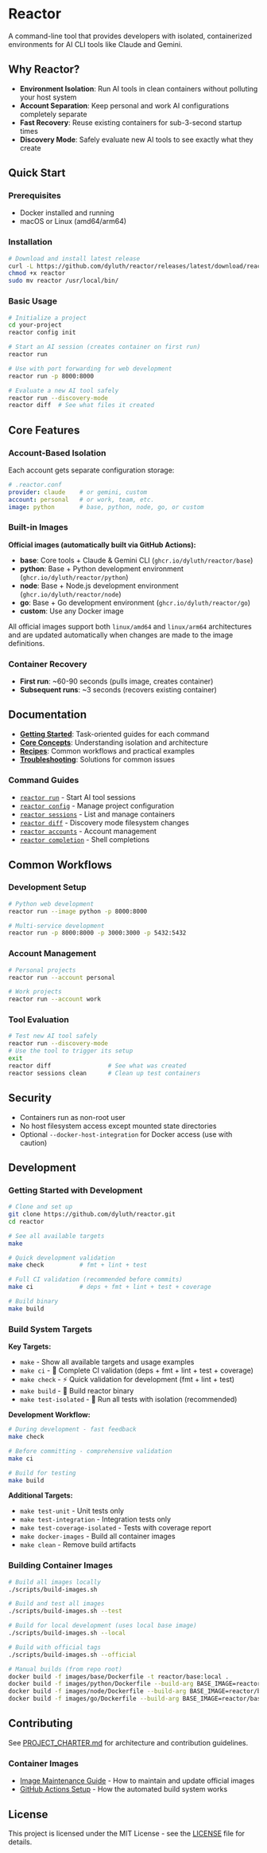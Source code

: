 # Reactor

A command-line tool that provides developers with isolated, containerized environments for AI CLI tools like Claude and Gemini.

## Why Reactor?

- **Environment Isolation**: Run AI tools in clean containers without polluting your host system
- **Account Separation**: Keep personal and work AI configurations completely separate
- **Fast Recovery**: Reuse existing containers for sub-3-second startup times
- **Discovery Mode**: Safely evaluate new AI tools to see exactly what they create

## Quick Start

### Prerequisites
- Docker installed and running
- macOS or Linux (amd64/arm64)

### Installation
```bash
# Download and install latest release
curl -L https://github.com/dyluth/reactor/releases/latest/download/reactor-$(uname -s)-$(uname -m) -o reactor
chmod +x reactor
sudo mv reactor /usr/local/bin/
```

### Basic Usage
```bash
# Initialize a project
cd your-project
reactor config init

# Start an AI session (creates container on first run)
reactor run

# Use with port forwarding for web development
reactor run -p 8000:8000

# Evaluate a new AI tool safely
reactor run --discovery-mode
reactor diff  # See what files it created
```

## Core Features

### Account-Based Isolation
Each account gets separate configuration storage:
```yaml
# .reactor.conf
provider: claude    # or gemini, custom
account: personal   # or work, team, etc.
image: python       # base, python, node, go, or custom
```

### Built-in Images

**Official images (automatically built via GitHub Actions):**
- **base**: Core tools + Claude & Gemini CLI (`ghcr.io/dyluth/reactor/base`)
- **python**: Base + Python development environment (`ghcr.io/dyluth/reactor/python`)
- **node**: Base + Node.js development environment (`ghcr.io/dyluth/reactor/node`)
- **go**: Base + Go development environment (`ghcr.io/dyluth/reactor/go`)
- **custom**: Use any Docker image

All official images support both `linux/amd64` and `linux/arm64` architectures and are updated automatically when changes are made to the image definitions.

### Container Recovery
- **First run**: ~60-90 seconds (pulls image, creates container)
- **Subsequent runs**: ~3 seconds (recovers existing container)

## Documentation

- **[Getting Started](docs/guides/)**: Task-oriented guides for each command
- **[Core Concepts](docs/CORE_CONCEPTS.md)**: Understanding isolation and architecture
- **[Recipes](docs/RECIPES.md)**: Common workflows and practical examples  
- **[Troubleshooting](docs/TROUBLESHOOTING.md)**: Solutions for common issues

### Command Guides
- [`reactor run`](docs/guides/reactor-run.md) - Start AI tool sessions
- [`reactor config`](docs/guides/reactor-config.md) - Manage project configuration
- [`reactor sessions`](docs/guides/reactor-sessions.md) - List and manage containers
- [`reactor diff`](docs/guides/reactor-diff.md) - Discovery mode filesystem changes
- [`reactor accounts`](docs/guides/reactor-accounts.md) - Account management
- [`reactor completion`](docs/guides/reactor-completion.md) - Shell completions

## Common Workflows

### Development Setup
```bash
# Python web development
reactor run --image python -p 8000:8000

# Multi-service development  
reactor run -p 8000:8000 -p 3000:3000 -p 5432:5432
```

### Account Management
```bash
# Personal projects
reactor run --account personal

# Work projects
reactor run --account work
```

### Tool Evaluation
```bash
# Test new AI tool safely
reactor run --discovery-mode
# Use the tool to trigger its setup
exit
reactor diff                # See what was created
reactor sessions clean      # Clean up test containers
```

## Security

- Containers run as non-root user
- No host filesystem access except mounted state directories
- Optional `--docker-host-integration` for Docker access (use with caution)

## Development

### Getting Started with Development
```bash
# Clone and set up
git clone https://github.com/dyluth/reactor.git
cd reactor

# See all available targets  
make

# Quick development validation
make check          # fmt + lint + test

# Full CI validation (recommended before commits)
make ci             # deps + fmt + lint + test + coverage

# Build binary
make build
```

### Build System Targets

**Key Targets:**
- `make` - Show all available targets and usage examples
- `make ci` - 🎯 Complete CI validation (deps + fmt + lint + test + coverage)
- `make check` - ⚡ Quick validation for development (fmt + lint + test)
- `make build` - 🔨 Build reactor binary
- `make test-isolated` - 🧪 Run all tests with isolation (recommended)

**Development Workflow:**
```bash
# During development - fast feedback
make check

# Before committing - comprehensive validation
make ci

# Build for testing
make build
```

**Additional Targets:**
- `make test-unit` - Unit tests only
- `make test-integration` - Integration tests only  
- `make test-coverage-isolated` - Tests with coverage report
- `make docker-images` - Build all container images
- `make clean` - Remove build artifacts

### Building Container Images
```bash
# Build all images locally
./scripts/build-images.sh

# Build and test all images
./scripts/build-images.sh --test

# Build for local development (uses local base image)
./scripts/build-images.sh --local

# Build with official tags
./scripts/build-images.sh --official

# Manual builds (from repo root)
docker build -f images/base/Dockerfile -t reactor/base:local .
docker build -f images/python/Dockerfile --build-arg BASE_IMAGE=reactor/base:local -t reactor/python:local .
docker build -f images/node/Dockerfile --build-arg BASE_IMAGE=reactor/base:local -t reactor/node:local .
docker build -f images/go/Dockerfile --build-arg BASE_IMAGE=reactor/base:local -t reactor/go:local .
```

## Contributing

See [PROJECT_CHARTER.md](docs/PROJECT_CHARTER.md) for architecture and contribution guidelines.

### Container Images
- [Image Maintenance Guide](docs/IMAGE_MAINTENANCE.md) - How to maintain and update official images
- [GitHub Actions Setup](docs/GITHUB_ACTIONS_SETUP.md) - How the automated build system works

## License

This project is licensed under the MIT License - see the [LICENSE](LICENSE) file for details.